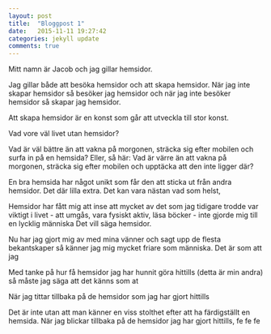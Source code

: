 ```yaml
---
layout: post
title:  "Bloggpost 1"
date:   2015-11-11 19:27:42
categories: jekyll update
comments: true
---
```


Mitt namn är Jacob och jag gillar hemsidor.

Jag gillar både att besöka hemsidor och att skapa hemsidor. När jag inte skapar hemsidor så besöker jag hemsidor och när jag inte besöker hemsidor så skapar jag hemsidor.

Att skapa hemsidor är en konst som går att utveckla till stor konst.

Vad vore väl livet utan hemsidor?

Vad är väl bättre än att vakna på morgonen, sträcka sig efter mobilen och surfa in på en hemsida? Eller, så här: Vad är värre än att vakna på morgonen, sträcka sig efter mobilen och upptäcka att den inte ligger där?

En bra hemsida har något unikt som får den att sticka ut från andra hemsidor. Det där lilla extra. Det kan vara nästan vad som helst,

Hemsidor har fått mig att inse att mycket av det som jag tidigare trodde var viktigt i livet - att umgås, vara fysiskt aktiv, läsa böcker - inte gjorde mig till en lycklig människa Det vill säga hemsidor.

Nu har jag gjort mig av med mina vänner och sagt upp de flesta bekantskaper så känner jag mig mycket friare som människa. Det är som att jag

Med tanke på hur få hemsidor jag har hunnit göra hittills (detta är min andra) så måste jag säga att det känns som at

När jag tittar tillbaka på de hemsidor som jag har gjort hittills

Det är inte utan att man känner en viss stolthet efter att ha färdigställt en hemsida. När jag blickar tillbaka på de hemsidor jag har gjort hittills,
fe
fe
fe
